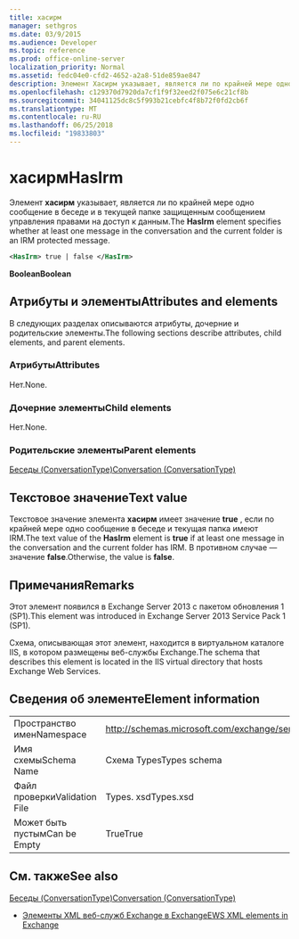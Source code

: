 ```yaml
---
title: хасирм
manager: sethgros
ms.date: 03/9/2015
ms.audience: Developer
ms.topic: reference
ms.prod: office-online-server
localization_priority: Normal
ms.assetid: fedc04e0-cfd2-4652-a2a8-51de859ae847
description: Элемент Хасирм указывает, является ли по крайней мере одно сообщение в беседе и в текущей папке защищенным сообщением управления правами на доступ к данным.
ms.openlocfilehash: c129370d7920da7cf1f9f32eed2f075e6c21cf8b
ms.sourcegitcommit: 34041125dc8c5f993b21cebfc4f8b72f0fd2cb6f
ms.translationtype: MT
ms.contentlocale: ru-RU
ms.lasthandoff: 06/25/2018
ms.locfileid: "19833803"
---
```

# <a name="hasirm"></a><span data-ttu-id="2c7ca-103">хасирм</span><span class="sxs-lookup"><span data-stu-id="2c7ca-103">HasIrm</span></span>

<span data-ttu-id="2c7ca-104">Элемент **хасирм** указывает, является ли по крайней мере одно сообщение в беседе и в текущей папке защищенным сообщением управления правами на доступ к данным.</span><span class="sxs-lookup"><span data-stu-id="2c7ca-104">The **HasIrm** element specifies whether at least one message in the conversation and the current folder is an IRM protected message.</span></span> 
  
```XML
<HasIrm> true | false </HasIrm>
```

 <span data-ttu-id="2c7ca-105">**Boolean**</span><span class="sxs-lookup"><span data-stu-id="2c7ca-105">**Boolean**</span></span>
## <a name="attributes-and-elements"></a><span data-ttu-id="2c7ca-106">Атрибуты и элементы</span><span class="sxs-lookup"><span data-stu-id="2c7ca-106">Attributes and elements</span></span>

<span data-ttu-id="2c7ca-107">В следующих разделах описываются атрибуты, дочерние и родительские элементы.</span><span class="sxs-lookup"><span data-stu-id="2c7ca-107">The following sections describe attributes, child elements, and parent elements.</span></span>
  
### <a name="attributes"></a><span data-ttu-id="2c7ca-108">Атрибуты</span><span class="sxs-lookup"><span data-stu-id="2c7ca-108">Attributes</span></span>

<span data-ttu-id="2c7ca-109">Нет.</span><span class="sxs-lookup"><span data-stu-id="2c7ca-109">None.</span></span>
  
### <a name="child-elements"></a><span data-ttu-id="2c7ca-110">Дочерние элементы</span><span class="sxs-lookup"><span data-stu-id="2c7ca-110">Child elements</span></span>

<span data-ttu-id="2c7ca-111">Нет.</span><span class="sxs-lookup"><span data-stu-id="2c7ca-111">None.</span></span>
  
### <a name="parent-elements"></a><span data-ttu-id="2c7ca-112">Родительские элементы</span><span class="sxs-lookup"><span data-stu-id="2c7ca-112">Parent elements</span></span>

[<span data-ttu-id="2c7ca-113">Беседы (ConversationType)</span><span class="sxs-lookup"><span data-stu-id="2c7ca-113">Conversation (ConversationType)</span></span>](conversation-conversationtype.md)
  
## <a name="text-value"></a><span data-ttu-id="2c7ca-114">Текстовое значение</span><span class="sxs-lookup"><span data-stu-id="2c7ca-114">Text value</span></span>

<span data-ttu-id="2c7ca-115">Текстовое значение элемента **хасирм** имеет значение **true** , если по крайней мере одно сообщение в беседе и текущая папка имеют IRM.</span><span class="sxs-lookup"><span data-stu-id="2c7ca-115">The text value of the **HasIrm** element is **true** if at least one message in the conversation and the current folder has IRM.</span></span> <span data-ttu-id="2c7ca-116">В противном случае — значение **false**.</span><span class="sxs-lookup"><span data-stu-id="2c7ca-116">Otherwise, the value is **false**.</span></span>
  
## <a name="remarks"></a><span data-ttu-id="2c7ca-117">Примечания</span><span class="sxs-lookup"><span data-stu-id="2c7ca-117">Remarks</span></span>

<span data-ttu-id="2c7ca-118">Этот элемент появился в Exchange Server 2013 с пакетом обновления 1 (SP1).</span><span class="sxs-lookup"><span data-stu-id="2c7ca-118">This element was introduced in Exchange Server 2013 Service Pack 1 (SP1).</span></span>
  
<span data-ttu-id="2c7ca-119">Схема, описывающая этот элемент, находится в виртуальном каталоге IIS, в котором размещены веб-службы Exchange.</span><span class="sxs-lookup"><span data-stu-id="2c7ca-119">The schema that describes this element is located in the IIS virtual directory that hosts Exchange Web Services.</span></span>
  
## <a name="element-information"></a><span data-ttu-id="2c7ca-120">Сведения об элементе</span><span class="sxs-lookup"><span data-stu-id="2c7ca-120">Element information</span></span>

|||
|:-----|:-----|
|<span data-ttu-id="2c7ca-121">Пространство имен</span><span class="sxs-lookup"><span data-stu-id="2c7ca-121">Namespace</span></span>  <br/> |http://schemas.microsoft.com/exchange/services/2006/types  <br/> |
|<span data-ttu-id="2c7ca-122">Имя схемы</span><span class="sxs-lookup"><span data-stu-id="2c7ca-122">Schema Name</span></span>  <br/> |<span data-ttu-id="2c7ca-123">Схема Types</span><span class="sxs-lookup"><span data-stu-id="2c7ca-123">Types schema</span></span>  <br/> |
|<span data-ttu-id="2c7ca-124">Файл проверки</span><span class="sxs-lookup"><span data-stu-id="2c7ca-124">Validation File</span></span>  <br/> |<span data-ttu-id="2c7ca-125">Types. xsd</span><span class="sxs-lookup"><span data-stu-id="2c7ca-125">Types.xsd</span></span>  <br/> |
|<span data-ttu-id="2c7ca-126">Может быть пустым</span><span class="sxs-lookup"><span data-stu-id="2c7ca-126">Can be Empty</span></span>  <br/> |<span data-ttu-id="2c7ca-127">True</span><span class="sxs-lookup"><span data-stu-id="2c7ca-127">True</span></span>  <br/> |
   
## <a name="see-also"></a><span data-ttu-id="2c7ca-128">См. также</span><span class="sxs-lookup"><span data-stu-id="2c7ca-128">See also</span></span>



[<span data-ttu-id="2c7ca-129">Беседы (ConversationType)</span><span class="sxs-lookup"><span data-stu-id="2c7ca-129">Conversation (ConversationType)</span></span>](conversation-conversationtype.md)


- [<span data-ttu-id="2c7ca-130">Элементы XML веб-служб Exchange в Exchange</span><span class="sxs-lookup"><span data-stu-id="2c7ca-130">EWS XML elements in Exchange</span></span>](ews-xml-elements-in-exchange.md)

